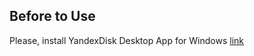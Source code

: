## Before to Use
Please, install YandexDisk Desktop App for Windows
[link](https://360.yandex.ru/disk/download/)
